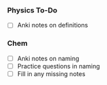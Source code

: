 ### Physics To-Do
- [ ] Anki notes on definitions


### Chem
- [ ] Anki notes on naming
- [ ] Practice questions in naming
- [ ] Fill in any missing notes